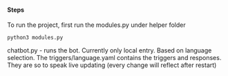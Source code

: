 #### Steps

To run the project, first run the modules.py under helper folder  
```
python3 modules.py  
```

chatbot.py - runs the bot. Currently only local entry. Based on language selection.
The triggers/language.yaml contains the triggers and responses. They are so to speak live updating (every change will reflect after restart)

